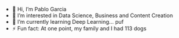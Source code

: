 - 👋 Hi, I’m Pablo Garcia
- 👀 I’m interested in Data Science, Business and Content Creation
- 🌱 I’m currently learning Deep Learning... puf
- ⚡ Fun fact: At one point, my family and I had 113 dogs
